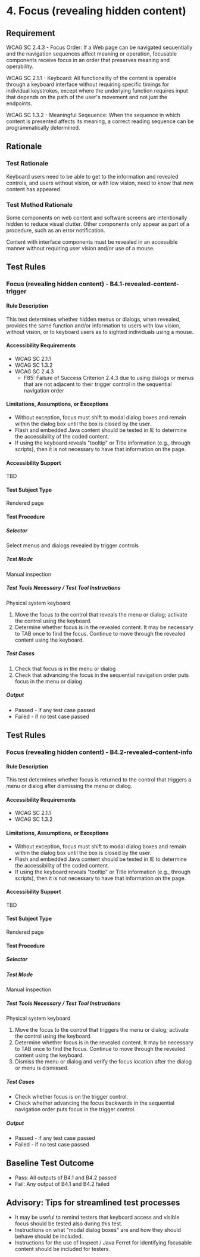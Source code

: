 # 4. Focus (revealing hidden content)
## Requirement
WCAG SC 2.4.3 - Focus Order: If a Web page can be navigated sequentially and the navigation sequences affect meaning or operation, focusable components receive focus in an order that preserves meaning and operability.

WCAG SC 2.1.1 - Keyboard: All functionality of the content is operable through a keyboard interface without requiring specific timings for individual keystrokes, except where the underlying function requires input that depends on the path of the user's movement and not just the endpoints.

WCAG SC 1.3.2 - Meaningful Seqeuence: When the sequence in which content is presented affects its meaning, a correct reading sequence can be programmatically determined.

## Rationale
### Test Rationale
Keyboard users need to be able to get to the information and revealed controls, and users without vision, or with low vision, need to know that new content has appeared. 

### Test Method Rationale
Some components on web content and software screens are intentionally hidden to reduce visual clutter. Other components only appear as part of a procedure, such as an error notification.

Content with interface components must be revealed in an accessible manner without requiring user vision and/or use of a mouse.

## Test Rules
### Focus (revealing hidden content) - B4.1-revealed-content-trigger
#### Rule Description
This test determines whether hidden menus or dialogs, when revealed, provides the same function and/or information to users with low vision, without vision, or to keyboard users as to sighted individuals using a mouse.

#### Accessibility Requirements
* WCAG SC 2.1.1
* WCAG SC 1.3.2
* WCAG SC 2.4.3
  * F85: Failure of Success Criterion 2.4.3 due to using dialogs or menus that are not adjacent to their trigger control in the sequential navigation order

#### Limitations, Assumptions, or Exceptions
* Without exception, focus must shift to modal dialog boxes and remain within the dialog box until the box is closed by the user.
* Flash and embedded Java content should be tested in IE to determine the accessibility of the coded content.
* If using the keyboard reveals "tooltip" or Title information (e.g., through scripts), then it is not necessary to have that information on the page.

#### Accessibility Support
TBD

#### Test Subject Type
Rendered page

#### Test Procedure
##### Selector
Select menus and dialogs revealed by trigger controls

##### Test Mode
Manual inspection

##### Test Tools Necessary / Test Tool Instructions
Physical system keyboard
1.	Move the focus to the control that reveals the menu or dialog; activate the control using the keyboard. 
2. Determine whether focus is in the revealed content. It may be necessary to TAB once to find the focus. Continue to move through the revealed content using the keyboard.

##### Test Cases
1. Check that focus is in the menu or dialog
2. Check that advancing the focus in the sequential navigation order puts focus in the menu or dialog

##### Output
* Passed - if any test case passed
* Failed - if no test case passed

## Test Rules
### Focus (revealing hidden content) - B4.2-revealed-content-info
#### Rule Description
This test determines whether focus is returned to the control that triggers a menu or dialog after dismissing the menu or dialog.

#### Accessibility Requirements
*	WCAG SC 2.1.1
* WCAG SC 1.3.2

#### Limitations, Assumptions, or Exceptions
* Without exception, focus must shift to modal dialog boxes and remain within the dialog box until the box is closed by the user.
* Flash and embedded Java content should be tested in IE to determine the accessibility of the coded content.
* If using the keyboard reveals "tooltip" or Title information (e.g., through scripts), then it is not necessary to have that information on the page.

#### Accessibility Support
TBD

#### Test Subject Type
Rendered page

#### Test Procedure
##### Selector

##### Test Mode
Manual inspection

##### Test Tools Necessary / Test Tool Instructions
Physical system keyboard
1.	Move the focus to the control that triggers the menu or dialog; activate the control using the keyboard. 
2. Determine whether focus is in the revealed content. It may be necessary to TAB once to find the focus. Continue to move through the revealed content using the keyboard.
3. Dismiss the menu or dialog and verify the focus location after the dialog or menu is dismissed.

##### Test Cases
* Check whether focus is on the trigger control.
* Check whether advancing the focus backwards in the sequential navigation order puts focus in the trigger control.

##### Output
* Passed - if any test case passed
* Failed - if no test case passed

## Baseline Test Outcome
* Pass: All outputs of B4.1 and B4.2 passed
* Fail: Any output of B4.1 and B4.2 failed

## Advisory: Tips for streamlined test processes
* It may be useful to remind testers that keyboard access and visible focus should be tested also during this test.
* Instructions on what "modal dialog boxes" are and how they should behave should be included.
* Instructions for the use of Inspect / Java Ferret for identifying focusable content should be included for testers.
